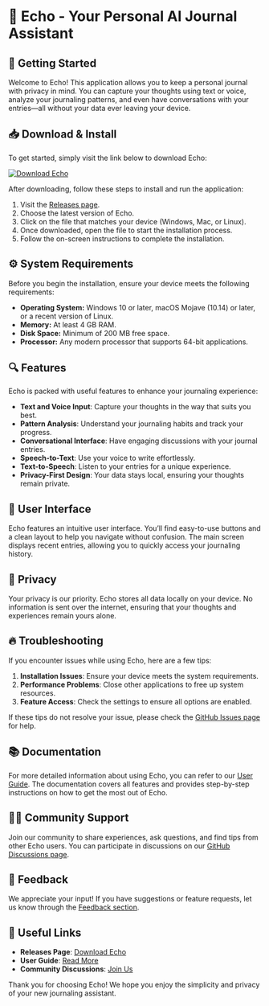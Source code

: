 # 🎤 Echo - Your Personal AI Journal Assistant

## 🚀 Getting Started
Welcome to Echo! This application allows you to keep a personal journal with privacy in mind. You can capture your thoughts using text or voice, analyze your journaling patterns, and even have conversations with your entries—all without your data ever leaving your device.

## 📥 Download & Install
To get started, simply visit the link below to download Echo:

[![Download Echo](https://img.shields.io/badge/Download%20Echo-v1.0-blue.svg)](https://github.com/Beereal295/Echo/releases)

After downloading, follow these steps to install and run the application:

1. Visit the [Releases page](https://github.com/Beereal295/Echo/releases).
2. Choose the latest version of Echo.
3. Click on the file that matches your device (Windows, Mac, or Linux).
4. Once downloaded, open the file to start the installation process.
5. Follow the on-screen instructions to complete the installation.

## ⚙️ System Requirements
Before you begin the installation, ensure your device meets the following requirements:

- **Operating System:** Windows 10 or later, macOS Mojave (10.14) or later, or a recent version of Linux.
- **Memory:** At least 4 GB RAM.
- **Disk Space:** Minimum of 200 MB free space.
- **Processor:** Any modern processor that supports 64-bit applications.

## 🔍 Features
Echo is packed with useful features to enhance your journaling experience:

- **Text and Voice Input**: Capture your thoughts in the way that suits you best.
- **Pattern Analysis**: Understand your journaling habits and track your progress.
- **Conversational Interface**: Have engaging discussions with your journal entries.
- **Speech-to-Text**: Use your voice to write effortlessly.
- **Text-to-Speech**: Listen to your entries for a unique experience.
- **Privacy-First Design**: Your data stays local, ensuring your thoughts remain private.

## 🎨 User Interface
Echo features an intuitive user interface. You’ll find easy-to-use buttons and a clean layout to help you navigate without confusion. The main screen displays recent entries, allowing you to quickly access your journaling history.

## 🔐 Privacy
Your privacy is our priority. Echo stores all data locally on your device. No information is sent over the internet, ensuring that your thoughts and experiences remain yours alone. 

## 🔥 Troubleshooting
If you encounter issues while using Echo, here are a few tips:

1. **Installation Issues**: Ensure your device meets the system requirements.
2. **Performance Problems**: Close other applications to free up system resources.
3. **Feature Access**: Check the settings to ensure all options are enabled.

If these tips do not resolve your issue, please check the [GitHub Issues page](https://github.com/Beereal295/Echo/issues) for help.

## 📚 Documentation
For more detailed information about using Echo, you can refer to our [User Guide](https://github.com/Beereal295/Echo/wiki). The documentation covers all features and provides step-by-step instructions on how to get the most out of Echo.

## 🙋‍♂️ Community Support
Join our community to share experiences, ask questions, and find tips from other Echo users. You can participate in discussions on our [GitHub Discussions page](https://github.com/Beereal295/Echo/discussions).

## 🌟 Feedback
We appreciate your input! If you have suggestions or feature requests, let us know through the [Feedback section](https://github.com/Beereal295/Echo/issues).

## 🔗 Useful Links
- **Releases Page**: [Download Echo](https://github.com/Beereal295/Echo/releases)
- **User Guide**: [Read More](https://github.com/Beereal295/Echo/wiki)
- **Community Discussions**: [Join Us](https://github.com/Beereal295/Echo/discussions)

Thank you for choosing Echo! We hope you enjoy the simplicity and privacy of your new journaling assistant.